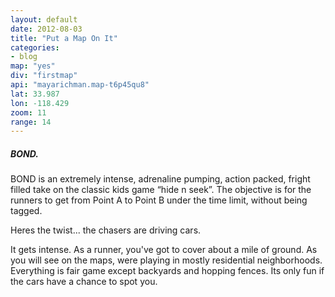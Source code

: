```yaml
---
layout: default
date: 2012-08-03
title: "Put a Map On It"
categories: 
- blog
map: "yes"
div: "firstmap"
api: "mayarichman.map-t6p45qu8"
lat: 33.987
lon: -118.429
zoom: 11
range: 14
---
```

<h5>BOND.</h5><p>BOND is an extremely intense, adrenaline pumping, action packed, fright filled take on the classic kids game “hide n seek”. The objective is for the runners to get from Point A to Point B under the time limit, without being tagged.</p><p>Heres the twist... the chasers are driving cars.</p><p>It gets intense. As a runner, you've got to cover about a mile of ground. As you will see on the maps, were playing in mostly residential neighborhoods. Everything is fair game except backyards and hopping fences. Its only fun if the cars have a chance to spot you.</p>
